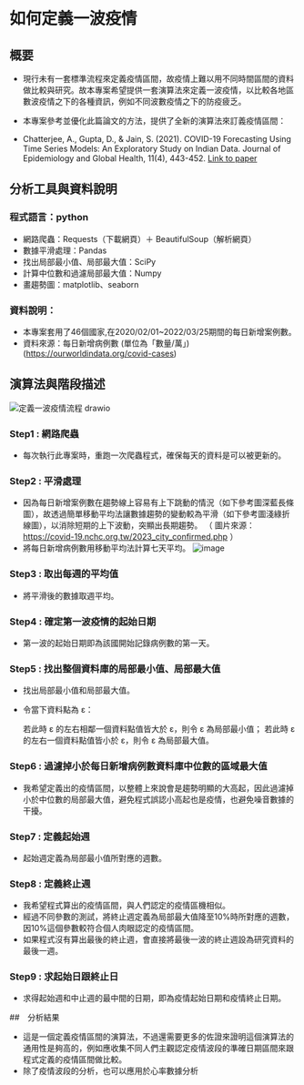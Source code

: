 # 如何定義一波疫情

## 概要
- 現行未有一套標準流程來定義疫情區間，故疫情上難以用不同時間區間的資料做比較與研究。故本專案希望提供一套演算法來定義一波疫情，以比較各地區數波疫情之下的各種資訊，例如不同波數疫情之下的防疫疲乏。
- 本專案參考並優化此篇論文的方法，提供了全新的演算法來訂義疫情區間：

- Chatterjee, A., Gupta, D., & Jain, S. (2021). COVID-19 Forecasting Using Time Series Models: An Exploratory Study on Indian Data. Journal of Epidemiology and Global Health, 11(4), 443-452. [Link to paper](https://www.ncbi.nlm.nih.gov/pmc/articles/PMC8583384/)



## 分析工具與資料說明

### 程式語言：python
  - 網路爬蟲：Requests（下載網頁）＋ BeautifulSoup（解析網頁）
  - 數據平滑處理：Pandas
  - 找出局部最小值、局部最大值：SciPy
  - 計算中位數和過濾局部最大值：Numpy
  - 畫趨勢圖：matplotlib、seaborn
    
### 資料說明：
  - 本專案套用了46個國家,在2020/02/01~2022/03/25期間的每日新增案例數。
  - 資料來源：每日新增病例數 (單位為「數量/萬」) (https://ourworldindata.org/covid-cases)

## 演算法與階段描述

![定義一波疫情流程 drawio](https://github.com/Beiiscoming/Exploring-Pandemic-Fatigue/assets/171532457/39079db2-23d6-4371-ab1c-ed657675902d)

### Step1 : 網路爬蟲
- 每次執行此專案時，重跑一次爬蟲程式，確保每天的資料是可以被更新的。

### Step2 : 平滑處理
- 因為每日新增案例數在趨勢線上容易有上下跳動的情況（如下參考圖深藍長條圖），故透過簡單移動平均法讓數據趨勢的變動較為平滑（如下參考圖淺綠折線圖），以消除短期的上下波動，突顯出長期趨勢。
（ 圖片來源：https://covid-19.nchc.org.tw/2023_city_confirmed.php ）
- 將每日新增病例數用移動平均法計算七天平均。
  ![image](https://github.com/Beiiscoming/Exploring-Pandemic-Fatigue/assets/171532457/682b082a-9595-4b70-92d8-275fa3f059ca)

### Step3 : 取出每週的平均值
- 將平滑後的數據取週平均。

### Step4 : 確定第一波疫情的起始日期
- 第一波的起始日期即為該國開始記錄病例數的第一天。

### Step5 : 找出整個資料庫的局部最小值、局部最大值
- 找出局部最小值和局部最大值。
- 令當下資料點為 ε：

    若此時 ε 的左右相鄰一個資料點值皆大於 ε，則令 ε 為局部最小值；
    若此時 ε 的左右一個資料點值皆小於 ε，則令 ε 為局部最大值。

### Step6 : 過濾掉小於每日新增病例數資料庫中位數的區域最大值
- 我希望定義出的疫情區間，以整體上來說會是趨勢明顯的大高起，因此過濾掉小於中位數的局部最大值，避免程式誤認小高起也是疫情，也避免噪音數據的干擾。

### Step7 : 定義起始週
- 起始週定義為局部最小值所對應的週數。

### Step8 : 定義終止週
- 我希望程式算出的疫情區間，與人們認定的疫情區機相似。
- 經過不同參數的測試，將終止週定義為局部最大值降至10%時所對應的週數，因10%這個參數較符合個人肉眼認定的疫情區間。
- 如果程式沒有算出最後的終止週，會直接將最後一波的終止週設為研究資料的最後一週。
  
### Step9 : 求起始日跟終止日
- 求得起始週和中止週的最中間的日期，即為疫情起始日期和疫情終止日期。

##　分析結果
- 這是一個定義疫情區間的演算法，不過還需要更多的佐證來證明這個演算法的通用性是夠高的，例如應收集不同人們主觀認定疫情波段的準確日期區間來跟程式定義的疫情區間做比較。
- 除了疫情波段的分析，也可以應用於心率數據分析
